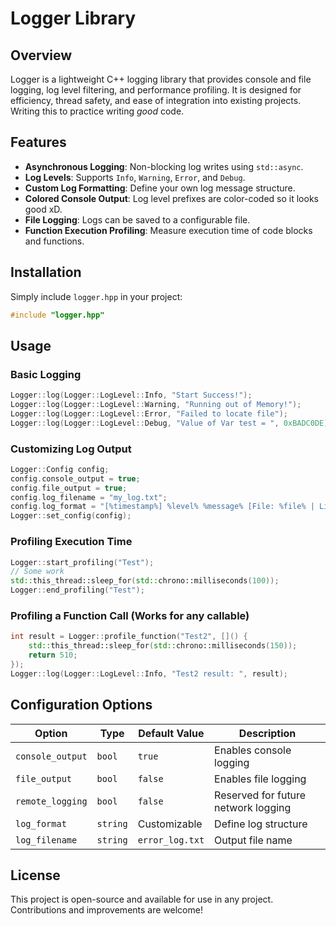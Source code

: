 # Logger Library

## Overview

Logger is a lightweight C++ logging library that provides console and file logging, log level filtering, and performance profiling. It is designed for efficiency, thread safety, and ease of integration into existing projects. Writing this to practice writing *good* code.

## Features

- **Asynchronous Logging**: Non-blocking log writes using `std::async`.
- **Log Levels**: Supports `Info`, `Warning`, `Error`, and `Debug`.
- **Custom Log Formatting**: Define your own log message structure.
- **Colored Console Output**: Log level prefixes are color-coded so it looks good xD.
- **File Logging**: Logs can be saved to a configurable file.
- **Function Execution Profiling**: Measure execution time of code blocks and functions.

## Installation

Simply include `logger.hpp` in your project:

```cpp
#include "logger.hpp"
```

## Usage

### Basic Logging

```cpp
Logger::log(Logger::LogLevel::Info, "Start Success!");
Logger::log(Logger::LogLevel::Warning, "Running out of Memory!");
Logger::log(Logger::LogLevel::Error, "Failed to locate file");
Logger::log(Logger::LogLevel::Debug, "Value of Var test = ", 0xBADC0DE);
```

### Customizing Log Output

```cpp
Logger::Config config;
config.console_output = true;
config.file_output = true;
config.log_filename = "my_log.txt";
config.log_format = "[%timestamp%] %level% %message% [File: %file% | Line: %line%]";
Logger::set_config(config);
```

### Profiling Execution Time

```cpp
Logger::start_profiling("Test");
// Some work
std::this_thread::sleep_for(std::chrono::milliseconds(100));
Logger::end_profiling("Test");
```

### Profiling a Function Call (Works for any callable)

```cpp
int result = Logger::profile_function("Test2", []() {
    std::this_thread::sleep_for(std::chrono::milliseconds(150));
    return 510;
});
Logger::log(Logger::LogLevel::Info, "Test2 result: ", result);
```

## Configuration Options

| Option           | Type     | Default Value   | Description                         |
| ---------------- | -------- | --------------- | ----------------------------------- |
| `console_output` | `bool`   | `true`          | Enables console logging             |
| `file_output`    | `bool`   | `false`         | Enables file logging                |
| `remote_logging` | `bool`   | `false`         | Reserved for future network logging |
| `log_format`     | `string` | Customizable    | Define log structure                |
| `log_filename`   | `string` | `error_log.txt` | Output file name                    |

## License

This project is open-source and available for use in any project. Contributions and improvements are welcome!
